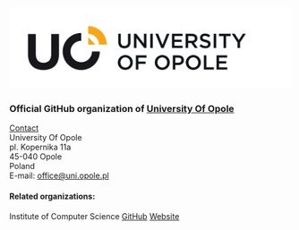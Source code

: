 <a href="https://uni.opole.pl/en">
    <picture>
        <source media="(prefers-color-scheme: dark)" srcset="https://github.com/TestOrganizationMM/.github/blob/28e0884e93dc2a0eb885d6e9acd208a1afe4f4c4/Logo/LOGO_UO_ENG%20(12).svg">
        <img alt="UniversityOfOpole" src="https://github.com/TestOrganizationMM/.github/blob/28e0884e93dc2a0eb885d6e9acd208a1afe4f4c4/Logo/LOGO_UO_ENG%20(2).svg">
    </picture>
</a>

### Official GitHub organization of [University Of Opole](https://uni.opole.pl/en)

[Contact](https://www.uni.opole.pl/page/en/396/)<br>
University Of Opole<br>
pl. Kopernika 11a<br>
45-040 Opole<br>
Poland<br>
E-mail: office@uni.opole.pl

#### Related organizations:<br>
Institute of Computer Science [GitHub](https://github.com/UniOpole-CS-Test/) [Website](https://ii.wmfi.uni.opole.pl/)
